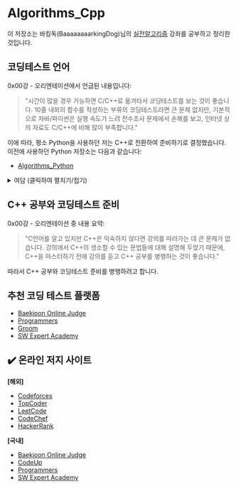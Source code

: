 # Algorithms_Cpp

이 저장소는 바킹독(BaaaaaaaarkingDog)님의 [실전알고리즘](https://blog.encrypted.gg/category/%EA%B0%95%EC%A2%8C/%EC%8B%A4%EC%A0%84%20%EC%95%8C%EA%B3%A0%EB%A6%AC%EC%A6%98?page=2) 강좌를 공부하고 정리한 것입니다.

## 코딩테스트 언어

0x00강 - 오리엔테이션에서 언급된 내용입니다:

> "시간이 많을 경우 가능하면 C/C++로 옮겨타서 코딩테스트를 보는 것이 좋습니다. 10줄 내외의 함수를 작성하는 부류의 코딩테스트라면 큰 문제 없지만, 기본적으로 자바/파이썬은 실행 속도가 느려 전수조사 문제에서 손해를 보고, 인터넷 상의 자료도 C/C++에 비해 많이 부족합니다."

이에 따라, 평소 Python을 사용하던 저는 C++로 전환하여 준비하기로 결정했습니다. 이전에 사용하던 Python 저장소는 다음과 같습니다:

- [Algorithms_Python](https://github.com/mk-isos/Algorithms_Python)

<details>
<summary>여담 (클릭하여 펼치기/접기)</summary>

C++이 낯선 저는 평소에 Python으로 준비를 하고 있었으나, Python으로 코딩테스트 대회 참가가 불가능한 경우와 기업 코딩테스트에서 제외된 것을 보고 계속 고민하고 있었습니다. 시간이 많다고 판단하여 더 늦기 전에 C++로 준비를 해보려고 합니다.

</details>

## C++ 공부와 코딩테스트 준비

0x00강 - 오리엔테이션 중 내용 요약:

> "C언어를 알고 있지만 C++은 익숙하지 않다면 강의를 따라가는 데 큰 문제가 없습니다. 강의에서 C++의 생소할 수 있는 문법들에 대해 설명해 두었기 때문에, C++을 마스터하기 전에 강의를 듣고 C++ 공부를 병행하는 것이 좋습니다."

따라서 C++ 공부와 코딩테스트 준비를 병행하려고 합니다.

## 추천 코딩 테스트 플랫폼

- [Baekjoon Online Judge](https://www.acmicpc.net/)
- [Programmers](https://programmers.co.kr/)
- [Groom](https://groom.io/)
- [SW Expert Academy](https://swexpertacademy.com/main/main.do)

## ✔️ 온라인 저지 사이트

**[해외]**

- [Codeforces](https://codeforces.com/)
- [TopCoder](https://www.topcoder.com/)
- [LeetCode](https://leetcode.com/)
- [CodeChef](https://www.codechef.com/)
- [HackerRank](https://www.hackerrank.com/)

**[국내]**

- [Baekjoon Online Judge](https://www.acmicpc.net/)
- [CodeUp](https://codeup.kr/)
- [Programmers](https://programmers.co.kr/)
- [SW Expert Academy](https://swexpertacademy.com/main/main.do)

